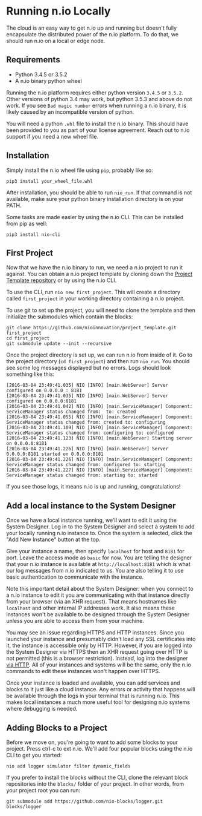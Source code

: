 # Running n.io Locally

The cloud is an easy way to get n.io up and running but doesn't fully encapsulate the distributed power of the n.io platform. To do that, we should run n.io on a local or edge node.

## Requirements

 * Python 3.4.5 or 3.5.2
 * A n.io binary python wheel

Running the n.io platform requires either python version `3.4.5` or `3.5.2`. Other versions of python 3.4 may work, but python 3.5.3 and above do not work. If you see `Bad magic number` errors when running a n.io binary, it is likely caused by an incompatible version of python.

You will need a python `.whl` file to install the n.io binary. This should have been provided to you as part of your license agreement. Reach out to n.io support if you need a new wheel file.

## Installation

Simply install the n.io wheel file using `pip`, probably like so:
```
pip3 install your_wheel_file.whl
```

After installation, you should be able to run `nio_run`. If that command is not available, make sure your python binary installation directory is on your PATH.

Some tasks are made easier by using the n.io CLI. This can be installed from pip as well:
```
pip3 install nio-cli
```

## First Project

Now that we have the n.io binary to run, we need a n.io project to run it against. You can obtain a n.io project template by cloning down the [Project Template repository](https://github.com/nioinnovation/project_template) or by using the n.io CLI. 

To use the CLI, run `nio new first_project`. This will create a directory called `first_project` in your working directory containing a n.io project.

To use git to set up the project, you will need to clone the template and then initialize the submodules which contain the blocks:
```
git clone https://github.com/nioinnovation/project_template.git first_project
cd first_project
git submodule update --init --recursive
```

Once the project directory is set up, we can run n.io from inside of it. Go to the project directory (`cd first_project`) and then run `nio_run`. You should see some log messages displayed but no errors. Logs should look something like this:
```
[2016-03-04 23:49:41.035] NIO [INFO] [main.WebServer] Server configured on 0.0.0.0 : 8181
[2016-03-04 23:49:41.035] NIO [INFO] [main.WebServer] Server configured on 0.0.0.0:8181
[2016-03-04 23:49:41.042] NIO [INFO] [main.ServiceManager] Component: ServiceManager status changed from:  to: created
[2016-03-04 23:49:41.055] NIO [INFO] [main.ServiceManager] Component: ServiceManager status changed from: created to: configuring
[2016-03-04 23:49:41.109] NIO [INFO] [main.ServiceManager] Component: ServiceManager status changed from: configuring to: configured
[2016-03-04 23:49:41.123] NIO [INFO] [main.WebServer] Starting server on 0.0.0.0:8181
[2016-03-04 23:49:41.226] NIO [INFO] [main.WebServer] Server 0.0.0.0:8181 started on 0.0.0.0:8181
[2016-03-04 23:49:41.226] NIO [INFO] [main.ServiceManager] Component: ServiceManager status changed from: configured to: starting
[2016-03-04 23:49:41.227] NIO [INFO] [main.ServiceManager] Component: ServiceManager status changed from: starting to: started
```

If you see those logs, it means n.io is up and running, congratulations!

## Add a local instance to the System Designer

Once we have a local instance running, we'll want to edit it using the System Designer. Log in to the System Designer and select a system to add your locally running n.io instance to. Once the system is selected, click the "Add New Instance" button at the top.

Give your instance a name, then specify `localhost` for host and `8181` for port. Leave the access mode as `basic` for now. You are telling the designer that your n.io instance is available at `http://localhost:8181` which is what our log messages from n.io indicated to us. You are also telling it to use basic authentication to communicate with the instance. 

Note this important detail about the System Designer: when you connect to a n.io instance to edit it you are communicating with that instance directly from your browser (via an XHR request). That means hostnames like `localhost` and other internal IP addresses work. It also means these instances won't be available to be designed through the System Designer unless you are able to access them from your machine.

You may see an issue regarding HTTPS and HTTP instances. Since you launched your instance and presumably didn't load any SSL certificates into it, the instance is accessible only by HTTP. However, if you are logged into the System Designer via HTTPS then an XHR request going over HTTP is not permitted (this is a browser restriction). Instead, log into the designer [via HTTP](http://designer.n.io). All of your instances and systems will be the same, only the n.io commands to edit these instances won't happen over HTTPS.

Once your instance is loaded and available, you can add services and blocks to it just like a cloud instance. Any errors or activity that happens will be available through the logs in your terminal that is running n.io. This makes local instances a much more useful tool for designing n.io systems where debugging is needed.

## Adding Blocks to a Project

Before we move on, you're going to want to add some blocks to your project. Press ctrl-c to ext n.io. We'll add four popular blocks using the n.io CLI to get you started:

```
nio add logger simulator filter dynamic_fields
```

If you prefer to install the blocks without the CLI, clone the relevant block repositories into the `blocks/` folder of your project. In other words, from your project root you can run:
```
git submodule add https://github.com/nio-blocks/logger.git blocks/logger
```
